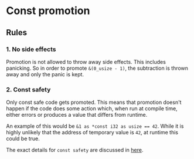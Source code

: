 # Const promotion

## Rules

### 1. No side effects

Promotion is not allowed to throw away side effects.
This includes panicking. So in order to promote `&(0_usize - 1)`,
the subtraction is thrown away and only the panic is kept.

### 2. Const safety

Only const safe code gets promoted. This means that promotion doesn't happen
if the code does some action which, when run at compile time, either errors or
produces a value that differs from runtime.

An example of this would be `&1 as *const i32 as usize == 42`. While it is highly
unlikely that the address of temporary value is `42`, at runtime this could be true.

The exact details for `const safety` are discussed in [here](const_safety.md).
